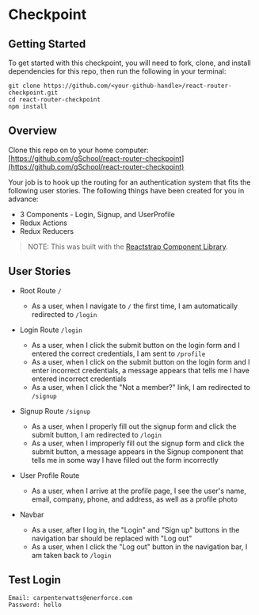 # Checkpoint

## Getting Started

To get started with this checkpoint, you will need to fork, clone, and install dependencies for this repo, then run the following in your terminal:

```shell
git clone https://github.com/<your-github-handle>/react-router-checkpoint.git
cd react-router-checkpoint
npm install
```

## Overview

Clone this repo on to your home computer: [https://github.com/gSchool/react-router-checkpoint](https://github.com/gSchool/react-router-checkpoint)

Your job is to hook up the routing for an authentication system that fits the following user stories. The following things have been created for you in advance:

- 3 Components - Login, Signup, and UserProfile
- Redux Actions
- Redux Reducers

> NOTE: This was built with the [Reactstrap Component Library](https://reactstrap.github.io).

## User Stories

- Root Route `/`
  - As a user, when I navigate to `/` the first time, I am automatically redirected to `/login`

- Login Route `/login`
  - As a user, when I click the submit button on the login form and I entered the correct credentials, I am sent to `/profile`
  - As a user, when I click on the submit button on the login form and I enter incorrect credentials, a message appears that tells me I have entered incorrect credentials
  - As a user, when I click the "Not a member?" link, I am redirected to `/signup`

- Signup Route `/signup`
  - As a user, when I properly fill out the signup form and click the submit button, I am redirected to `/login`
  - As a user, when I improperly fill out the signup form and click the submit button, a message appears in the Signup component that tells me in some way I have filled out the form incorrectly

- User Profile Route
  - As a user, when I arrive at the profile page, I see the user's name, email, company, phone, and address, as well as a profile photo

- Navbar
  - As a user, after I log in, the "Login" and "Sign up" buttons in the navigation bar should be replaced with "Log out"
  - As a user, when I click the "Log out" button in the navigation bar, I am taken back to `/login`

## Test Login

```text
Email: carpenterwatts@enerforce.com
Password: hello
```
